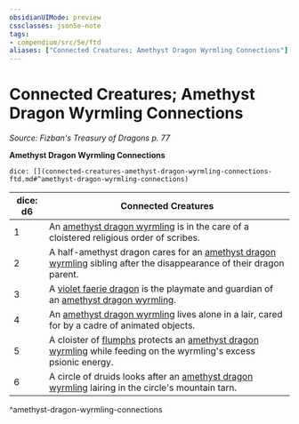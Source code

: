 ```yaml
---
obsidianUIMode: preview
cssclasses: json5e-note
tags:
- compendium/src/5e/ftd
aliases: ["Connected Creatures; Amethyst Dragon Wyrmling Connections"]
---
```

# Connected Creatures; Amethyst Dragon Wyrmling Connections
*Source: Fizban's Treasury of Dragons p. 77* 

**Amethyst Dragon Wyrmling Connections**

`dice: [](connected-creatures-amethyst-dragon-wyrmling-connections-ftd.md#^amethyst-dragon-wyrmling-connections)`

| dice: d6 | Connected Creatures |
|----------|---------------------|
| 1 | An [amethyst dragon wyrmling](/2-Mechanics/CLI/bestiary/dragon/amethyst-dragon-wyrmling-ftd.md) is in the care of a cloistered religious order of scribes. |
| 2 | A half-amethyst dragon cares for an [amethyst dragon wyrmling](/2-Mechanics/CLI/bestiary/dragon/amethyst-dragon-wyrmling-ftd.md) sibling after the disappearance of their dragon parent. |
| 3 | A [violet faerie dragon](/2-Mechanics/CLI/bestiary/dragon/faerie-dragon-violet.md) is the playmate and guardian of an [amethyst dragon wyrmling](/2-Mechanics/CLI/bestiary/dragon/amethyst-dragon-wyrmling-ftd.md). |
| 4 | An [amethyst dragon wyrmling](/2-Mechanics/CLI/bestiary/dragon/amethyst-dragon-wyrmling-ftd.md) lives alone in a lair, cared for by a cadre of animated objects. |
| 5 | A cloister of [flumphs](/2-Mechanics/CLI/bestiary/aberration/flumph.md) protects an [amethyst dragon wyrmling](/2-Mechanics/CLI/bestiary/dragon/amethyst-dragon-wyrmling-ftd.md) while feeding on the wyrmling's excess psionic energy. |
| 6 | A circle of druids looks after an [amethyst dragon wyrmling](/2-Mechanics/CLI/bestiary/dragon/amethyst-dragon-wyrmling-ftd.md) lairing in the circle's mountain tarn. |
^amethyst-dragon-wyrmling-connections